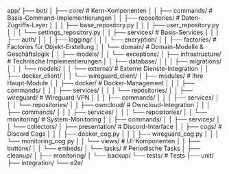 app/
├── bot/
│   ├── core/                      # Kern-Komponenten
│   │   ├── commands/              # Basis-Command-Implementierungen
│   │   ├── repositories/          # Daten-Zugriffs-Layer
│   │   │   ├── base_repository.py
│   │   │   ├── user_repository.py
│   │   │   └── settings_repository.py
│   │   ├── services/             # Basis-Services
│   │   │   ├── auth/
│   │   │   ├── logging/
│   │   │   └── encryption/
│   │   ├── factories/            # Factories für Objekt-Erstellung
│   │   └── domain/              # Domain-Modelle & Geschäftslogik
│   │       ├── models/
│   │       └── exceptions/
│   ├── infrastructure/          # Technische Implementierungen
│   │   ├── database/
│   │   │   ├── migrations/
│   │   │   └── models/
│   │   └── external/           # Externe Dienste-Integration
│   │       ├── docker_client/
│   │       └── wireguard_client/
│   ├── modules/                # Ihre Haupt-Module
│   │   ├── docker/            # Docker-Management
│   │   │   ├── commands/
│   │   │   ├── services/
│   │   │   └── repositories/
│   │   ├── wireguard/         # Wireguard-VPN
│   │   │   ├── commands/
│   │   │   ├── services/
│   │   │   └── repositories/
│   │   ├── owncloud/          # Owncloud-Integration
│   │   │   ├── commands/
│   │   │   ├── services/
│   │   │   └── repositories/
│   │   └── monitoring/        # System-Monitoring
│   │       ├── commands/
│   │       ├── services/
│   │       └── collectors/
│   ├── presentation/          # Discord-Interface
│   │   ├── cogs/             # Discord Cogs
│   │   │   ├── docker_cog.py
│   │   │   ├── wireguard_cog.py
│   │   │   └── monitoring_cog.py
│   │   └── views/            # UI-Komponenten
│   │       ├── buttons/
│   │       └── embeds/
│   └── tasks/                # Periodische Tasks
│       ├── cleanup/
│       ├── monitoring/
│       └── backup/
└── tests/                    # Tests
    ├── unit/
    ├── integration/
    └── e2e/
